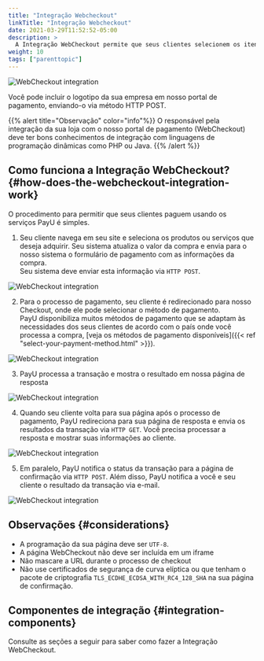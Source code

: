 ```yaml
---
title: "Integração Webcheckout"
linkTitle: "Integração Webcheckout"
date: 2021-03-29T11:52:52-05:00
description: >
  A Integração WebCheckout permite que seus clientes selecionem os itens que desejam adquirir em sua loja e realizem o pagamento em nossa plataforma de pagamento (WebCheckout).
weight: 10
tags: ["parenttopic"]
---
```


![WebCheckout integration](/assets/Checkout1-pt.png)

Você pode incluir o logotipo da sua empresa em nosso portal de pagamento, enviando-o via método HTTP POST.

{{% alert title="Observação" color="info"%}}
O responsável pela integração da sua loja com o nosso portal de pagamento (WebCheckout) deve ter bons conhecimentos de integração com linguagens de programação dinâmicas como PHP ou Java.
{{% /alert %}}

## Como funciona a Integração WebCheckout? {#how-does-the-webcheckout-integration-work}
O procedimento para permitir que seus clientes paguem usando os serviços PayU é simples.

1. Seu cliente navega em seu site e seleciona os produtos ou serviços que deseja adquirir. Seu sistema atualiza o valor da compra e envia para o nosso sistema o formulário de pagamento com as informações da compra.<br>Seu sistema deve enviar esta informação via `HTTP POST`.

![WebCheckout integration](/assets/paso1-pt.jpg)

2. Para o processo de pagamento, seu cliente é redirecionado para nosso Checkout, onde ele pode selecionar o método de pagamento.<br>PayU disponibiliza muitos métodos de pagamento que se adaptam às necessidades dos seus clientes de acordo com o país onde você processa a compra, [veja os métodos de pagamento disponíveis]({{< ref "select-your-payment-method.html" >}}).

![WebCheckout integration](/assets/paso2-pt.jpg)

3. PayU processa a transação e mostra o resultado em nossa página de resposta

![WebCheckout integration](/assets/paso3-pt.jpg)

4. Quando seu cliente volta para sua página após o processo de pagamento, PayU redireciona para sua página de resposta e envia os resultados da transação via `HTTP GET`. Você precisa processar a resposta e mostrar suas informações ao cliente.

![WebCheckout integration](/assets/paso4-pt.jpg)

5. Em paralelo, PayU notifica o status da transação para a página de confirmação via `HTTP POST`. Além disso, PayU notifica a você e seu cliente o resultado da transação via e-mail.

![WebCheckout integration](/assets/paso5-pt.jpg)

## Observações {#considerations}
* A programação da sua página deve ser `UTF-8`.
* A página WebCheckout não deve ser incluída em um iframe
* Não mascare a URL durante o processo de checkout
* Não use certificados de segurança de curva elíptica ou que tenham o pacote de criptografia `TLS_ECDHE_ECDSA_WITH_RC4_128_SHA` na sua página de confirmação.

## Componentes de integração {#integration-components}
Consulte as seções a seguir para saber como fazer a Integração WebCheckout.